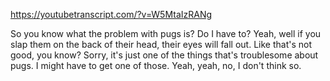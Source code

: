 https://youtubetranscript.com/?v=W5MtaIzRANg

 So you know what the problem with pugs is? Do I have to? Yeah, well if you slap them on the back of their head, their eyes will fall out. Like that's not good, you know? Sorry, it's just one of the things that's troublesome about pugs. I might have to get one of those. Yeah, yeah, no, I don't think so.